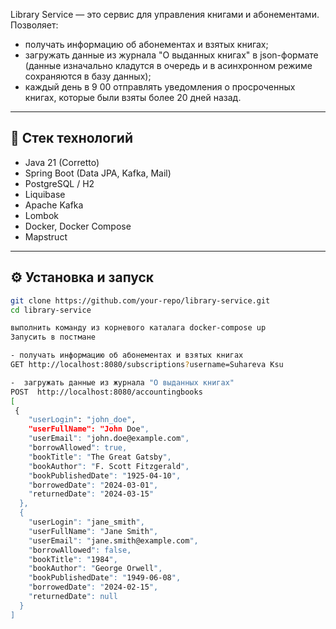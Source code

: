 Library Service — это сервис для управления книгами и абонементами. 
Позволяет:
- получать информацию об абонементах и взятых книгах;
- загружать данные из журнала "О выданных книгах" в json-формате (данные изначально кладутся в очередь и в асинхронном режиме сохраняются в базу данных);
- каждый день в 9 00 отправлять уведомления о просроченных книгах, которые были взяты более 20 дней назад.

---

## 🚀 Стек технологий

- Java 21 (Corretto)
- Spring Boot (Data JPA, Kafka, Mail)
- PostgreSQL / H2
- Liquibase
- Apache Kafka
- Lombok
- Docker, Docker Compose
- Mapstruct

---

## ⚙️ Установка и запуск

```bash
git clone https://github.com/your-repo/library-service.git
cd library-service

выполнить команду из корневого каталага docker-compose up
Запусить в постмане

- получать информацию об абонементах и взятых книгах
GET http://localhost:8080/subscriptions?username=Suhareva Ksu

-  загружать данные из журнала "О выданных книгах" 
POST  http://localhost:8080/accountingbooks
[
 {
    "userLogin": "john_doe",
    "userFullName": "John Doe",
    "userEmail": "john.doe@example.com",
    "borrowAllowed": true,
    "bookTitle": "The Great Gatsby",
    "bookAuthor": "F. Scott Fitzgerald",
    "bookPublishedDate": "1925-04-10",
    "borrowedDate": "2024-03-01",
    "returnedDate": "2024-03-15"
  },
  {
    "userLogin": "jane_smith",
    "userFullName": "Jane Smith",
    "userEmail": "jane.smith@example.com",
    "borrowAllowed": false,
    "bookTitle": "1984",
    "bookAuthor": "George Orwell",
    "bookPublishedDate": "1949-06-08",
    "borrowedDate": "2024-02-15",
    "returnedDate": null
  }
]



